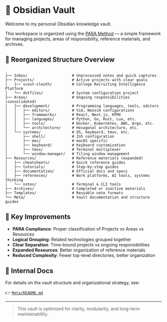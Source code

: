 # 🧠 Obsidian Vault

Welcome to my personal Obsidian knowledge vault.

This workspace is organized using the [PARA Method](https://fortelabs.com/blog/para/) — a simple framework for managing projects, areas of responsibility, reference materials, and archives.

## 📂 Reorganized Structure Overview

```
.
├── Inbox/                    # Unprocessed notes and quick captures
├── Projects/                 # Active projects with clear goals
│   ├── scout-sleuth/         # College Recruiting Intelligence Platform
│   └── dotfiles/             # System configuration project
├── Areas/                    # Ongoing responsibilities (consolidated)
│   ├── development/          # Programming languages, tools, editors
│   │   ├── editors/          # Vim, Neovim configurations
│   │   ├── frameworks/       # React, Next.js, HTMX
│   │   ├── languages/        # Python, Go, Rust, Lua, etc.
│   │   ├── tools/            # Docker, Kubernetes, AWS, Argo, etc.
│   │   └── architecture/     # Hexagonal architecture, etc.
│   └── systems/              # OS, keyboard, tmux, etc.
│       ├── shell/            # Zsh configuration
│       ├── mac/              # macOS specific
│       ├── keyboard/         # Keyboard customization
│       ├── tmux/             # Terminal multiplexer
│       └── window-manager/   # Tiling window management
├── Resources/                # Reference materials (expanded)
│   ├── cheatsheets/          # Quick reference guides
│   ├── tutorials/            # Step-by-step guides
│   ├── documentation/        # Official docs and specs
│   ├── references/           # Work platforms, AI tools, systems thinking
│   └── notes/                # Terminal & CLI tools
├── Archives/                 # Completed or inactive materials
├── Templates/                # Reusable note formats
└── Meta/                     # Vault documentation and structure guides
```

## 🎯 Key Improvements

- **PARA Compliance**: Proper classification of Projects vs Areas vs Resources
- **Logical Grouping**: Related technologies grouped together
- **Clear Separation**: Time-bound projects vs ongoing responsibilities
- **Expanded Resources**: Better organization of reference materials
- **Reduced Complexity**: Fewer top-level directories, better organization

## 📘 Internal Docs

For details on the vault structure and organizational strategy, see:

👉 [`Meta/README.md`](Meta/README.md)

---

> This vault is optimized for clarity, modularity, and long-term maintainability.